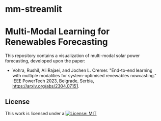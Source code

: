 # mm-streamlit
# Multi-Modal Learning for Renewables Forecasting

This repository contains a visualization of multi-modal solar power forecasting, developed upon the paper:
* Vohra, Rushil, Ali Rajaei, and Jochen L. Cremer. "End-to-end learning with multiple modalities for system-optimised renewables nowcasting." IEEE PowerTech 2023, Belgrade, Serbia, https://arxiv.org/abs/2304.07151.

## License
This work is licensed under a [![License: MIT](https://img.shields.io/badge/License-MIT-yellow.svg)](https://opensource.org/licenses/MIT)
